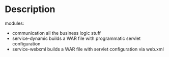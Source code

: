 # Description

modules:

* communication
all the business logic stuff
* service-dynamic
builds a WAR file with programmatic servlet configuration
* service-webxml
builds a WAR file with servlet configuration via web.xml